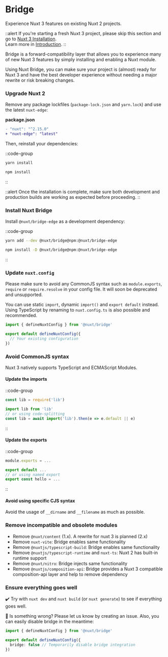 # Bridge

Experience Nuxt 3 features on existing Nuxt 2 projects.

::alert
If you're starting a fresh Nuxt 3 project, please skip this section and go to [Nuxt 3 Installation](/getting-started/installation).<br>
Learn more in [Introduction](/getting-started/introduction).
::

Bridge is a forward-compatibility layer that allows you to experience many of new Nuxt 3 features by simply installing and enabling a Nuxt module.

Using Nuxt Bridge, you can make sure your project is (almost) ready for Nuxt 3 and have the best developer experience without needing a major rewrite or risk breaking changes.


### Upgrade Nuxt 2

Remove any package lockfiles (`package-lock.json` and `yarn.lock`) and use the latest `nuxt-edge`:

**package.json**

```diff
- "nuxt": "^2.15.0"
+ "nuxt-edge": "latest"
```

Then, reinstall your dependencies:

::code-group
```bash [Yarn]
yarn install
```
```bash [NPM]
npm install
```
::

::alert
Once the installation is complete, make sure both development and production builds are working as expected before proceeding.
::

### Install Nuxt Bridge

Install `@nuxt/bridge-edge` as a development dependency:

::code-group
```bash [Yarn]
yarn add --dev @nuxt/bridge@npm:@nuxt/bridge-edge
```
```bash [NPM]
npm install -D @nuxt/bridge@npm:@nuxt/bridge-edge
```
::

### Update `nuxt.config`

Please make sure to avoid any CommonJS syntax such as `module.exports`, `require` or `require.resolve` in your config file. It will soon be deprecated and unsupported.

You can use static `import`, dynamic `import()` and `export default` instead. Using TypeScript by renaming to `nuxt.config.ts` is also possible and recommended.

```ts [nuxt.config.ts]
import { defineNuxtConfig } from '@nuxt/bridge'

export default defineNuxtConfig({
  // Your existing configuration
})
```

### Avoid CommonJS syntax

Nuxt 3 natively supports TypeScript and ECMAScript Modules.

#### Update the imports

::code-group
```js [Before]
const lib = require('lib')
```
```js [After]
import lib from 'lib'
// or using code-splitting
const lib = await import('lib').then(e => e.default || e)
```
::

#### Update the exports

::code-group
```js [Before]
module.exports = ...
```
```js [After]
export default ...
// or using named export
export const hello = ...
```
::

#### Avoid using specific CJS syntax

Avoid the usage of `__dirname` and `__filename` as much as possible.

### Remove incompatible and obsolete modules

- Remove `@nuxt/content` (1.x). A rewrite for nuxt 3 is planned (2.x)
- Remove `nuxt-vite`: Bridge enables same functionality
- Remove `@nuxtjs/typescript-build`: Bridge enables same functionality
- Remove `@nuxtjs/typescript-runtime` and `nuxt-ts`: Nuxt 2 has built-in runtime support
- Remove `@nuxt/nitro`: Bridge injects same functionality
- Remove `@nuxtjs/composition-api`: Bridge provides a Nuxt 3 compatible composition-api layer and help to remove dependency

### Ensure everything goes well

✔️ Try with `nuxt dev` and `nuxt build` (or `nuxt generate`) to see if everything goes well.

🐛 Is something wrong? Please let us know by creating an issue. Also, you can easily disable bridge in the meantime:

```ts [nuxt.config.js]
import { defineNuxtConfig } from '@nuxt/bridge'

export default defineNuxtConfig({
  bridge: false // Temporarily disable bridge integration
})
```
